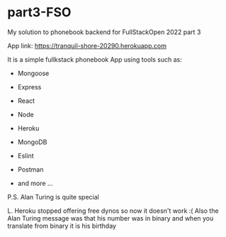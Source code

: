 # part3-FSO
My solution to phonebook backend for FullStackOpen 2022 part 3

App link: https://tranquil-shore-20290.herokuapp.com

It is a simple fullkstack phonebook App using tools such as:
- Mongoose
* Express
+ React
- Node
* Heroku
+ MongoDB
- Eslint
* Postman
- and more ...

P.S. Alan Turing is quite special

L. Heroku stopped offering free dynos so now it doesn't work :(
Also the Alan Turing message was that his number was in binary and when you translate from binary it is his birthday

